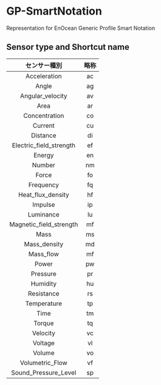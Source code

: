 # GP-SmartNotation

Representation for EnOcean Generic Profile Smart Notation

## Sensor type and Shortcut name

| センサー種別 | 略称 |
|:-:|:-:|
| Acceleration | ac |
| Angle | ag |
| Angular_velocity | av |
| Area | ar |
| Concentration | co |
| Current | cu |
| Distance | di |
| Electric_field_strength | ef |
| Energy | en |
| Number | nm |
| Force | fo |
| Frequency | fq |
| Heat_flux_density | hf |
| Impulse | ip |
| Luminance | lu |
| Magnetic_field_strength | mf |
| Mass | ms |
| Mass_density | md |
| Mass_flow | mf |
| Power | pw |
| Pressure | pr |
| Humidity | hu |
| Resistance | rs |
| Temperature | tp |
| Time | tm |
| Torque | tq |
| Velocity | vc |
| Voltage | vl |
| Volume | vo |
| Volumetric_Flow | vf |
| Sound_Pressure_Level | sp |



